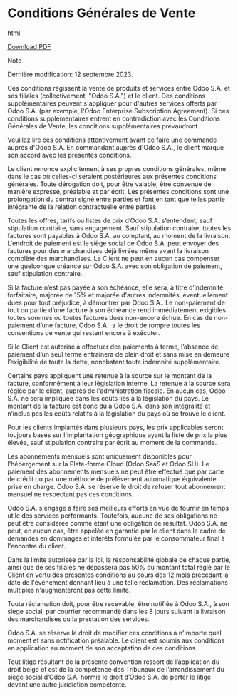 # Conditions Générales de Vente

<div class="only">

html

[Download
PDF](https://www.odoo.com/documentation/%7BCURRENT_BRANCH%7D/terms_of_sale_fr.pdf)

</div>

<div class="note">

<div class="title">

Note

</div>

Dernière modification: 12 septembre 2023.

</div>

Ces conditions régissent la vente de produits et services entre Odoo
S.A. et ses filiales (collectivement, "Odoo S.A.") et le client. Des
conditions supplémentaires peuvent s'appliquer pour d'autres services
offerts par Odoo S.A. (par exemple, l'Odoo Enterprise Subscription
Agreement). Si ces conditions supplémentaires entrent en contradiction
avec les Conditions Générales de Vente, les conditions supplémentaires
prévaudront.

Veuillez lire ces conditions attentivement avant de faire une commande
auprès d'Odoo S.A. En commandant auprès d'Odoo S.A., le client marque
son accord avec les présentes conditions.

Le client renonce explicitement à ses propres conditions générales, même
dans le cas où celles-ci seraient postérieures aux présentes conditions
générales. Toute dérogation doit, pour être valable, être convenue de
manière expresse, préalable et par écrit. Les présentes conditions sont
une prolongation du contrat signé entre parties et font en tant que
telles partie intégrante de la relation contractuelle entre parties.

Toutes les offres, tarifs ou listes de prix d’Odoo S.A. s’entendent,
sauf stipulation contraire, sans engagement. Sauf stipulation contraire,
toutes les factures sont payables à Odoo S.A. au comptant, au moment de
la livraison. L'endroit de paiement est le siège social de Odoo S.A.
peut envoyer des factures pour des marchandises déjà livrées même avant
la livraison complète des marchandises. Le Client ne peut en aucun cas
compenser une quelconque créance sur Odoo S.A. avec son obligation de
paiement, sauf stipulation contraire.

Si la facture n’est pas payée à son échéance, elle sera, à titre
d’indemnité forfaitaire, majorée de 15% et majorée d'autres
indemnités, éventuellement dues pour tout préjudice, à démontrer par
Odoo S.A.. Le non-paiement de tout ou partie d’une facture à son
échéance rend immédiatement exigibles toutes sommes ou toutes factures
dues non-encore échue. En cas de non-paiement d’une facture, Odoo S.A.
 a le droit de rompre toutes les conventions de vente qui restent
encore à exécuter.

Si le Client est autorisé à effectuer des paiements à terme, l’absence
de paiement d’un seul terme entraînera de plein droit et sans mise en
demeure l’exigibilité de toute la dette, nonobstant toute indemnité
supplémentaire.

Certains pays appliquent une retenue à la source sur le montant de la
facture, conformément à leur législation interne. La retenue à la source
sera réglée par le client, auprès de l'administration fiscale. En aucun
cas, Odoo S.A. ne sera impliquée dans les coûts liés à la législation du
pays. Le montant de la facture est donc dû à Odoo S.A. dans son
intégralité et n’inclus pas les coûts relatifs à la législation du pays
où se trouve le client.

Pour les clients implantés dans plusieurs pays, les prix applicables
seront toujours basés sur l'implantation géographique ayant la liste de
prix la plus élevée, sauf stipulation contraire par écrit au moment de
la commande.

Les abonnements mensuels sont uniquement disponibles pour l'hébergement
sur la Plate-forme Cloud (Odoo SaaS et Odoo SH). Le paiement des
abonnements mensuels ne peut être effectué que par carte de crédit ou
par une méthode de prélèvement automatique équivalente prise en charge.
Odoo S.A. se réserve le droit de refuser tout abonnement mensuel ne
respectant pas ces conditions.

Odoo S.A. s'engage à faire ses meilleurs efforts en vue de fournir en
temps utile des services performants. Toutefois, aucune de ses
obligations ne peut être considérée comme étant une obligation de
résultat. Odoo S.A. ne peut, en aucun cas, être appelée en garantie par
le client dans le cadre de demandes en dommages et intérêts formulée par
le consommateur final à l'encontre du client.

Dans la limite autorisée par la loi, la responsabilité globale de chaque
partie, ainsi que de ses filiales ne dépassera pas 50% du montant total
réglé par le Client en vertu des présentes conditions au cours des 12
mois précédant la date de l'événement donnant lieu à une telle
réclamation. Des réclamations multiples n'augmenteront pas cette
limite.

Toute réclamation doit, pour être recevable, être notifiée à Odoo S.A.,
à son siège social, par courrier recommandé dans les 8 jours suivant la
livraison des marchandises ou la prestation des services.

Odoo S.A. se réserve le droit de modifier ces conditions à n'importe
quel moment et sans notification préalable. Le client est soumis aux
conditions en application au moment de son acceptation de ces
conditions.

Tout litige résultant de la présente convention ressort de l’application
du droit belge et est de la compétence des Tribunaux de l’arrondissement
du siège social d’Odoo S.A. hormis le droit d’Odoo S.A. de porter le
litige devant une autre juridiction compétente.
